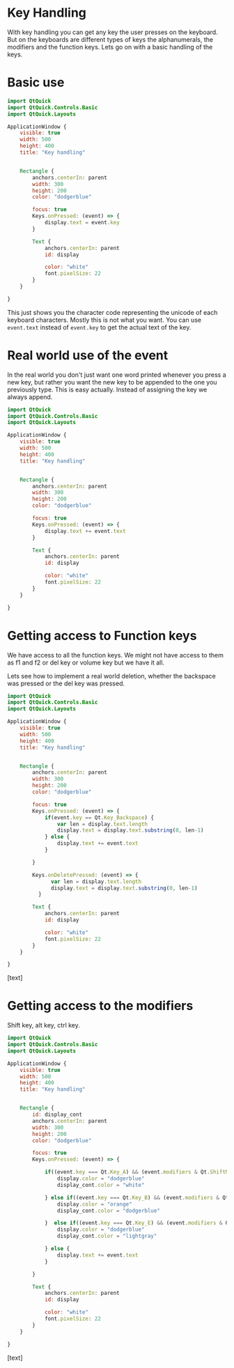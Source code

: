 # Key Handling

With key handling you can get any key the user presses on the keyboard. But on the keyboards are different types of keys the alphanumerals, the modifiers and the function keys. Lets go on with a basic handling of the keys.

# Basic use

```qml
import QtQuick
import QtQuick.Controls.Basic
import QtQuick.Layouts

ApplicationWindow {
    visible: true
    width: 500
    height: 400
    title: "Key handling"


    Rectangle {
        anchors.centerIn: parent
        width: 300
        height: 200
        color: "dodgerblue"

        focus: true
        Keys.onPressed: (event) => {
            display.text = event.key
        }

        Text {
            anchors.centerIn: parent
            id: display

            color: "white"
            font.pixelSize: 22
        }
    }

}

```

This just shows you the character code representing the unicode of each keyboard characters. Mostly this is not what you want. You can use `event.text` instead of `event.key` to get the actual text of the key.

# Real world use of the event

In the real world you don't just want one word printed whenever you press a new key, but rather you want the new key to be appended to the one you previously type. This is easy actually. Instead of assigning the key we always append.

```qml
import QtQuick
import QtQuick.Controls.Basic
import QtQuick.Layouts

ApplicationWindow {
    visible: true
    width: 500
    height: 400
    title: "Key handling"


    Rectangle {
        anchors.centerIn: parent
        width: 300
        height: 200
        color: "dodgerblue"

        focus: true
        Keys.onPressed: (event) => {
            display.text += event.text
        }

        Text {
            anchors.centerIn: parent
            id: display

            color: "white"
            font.pixelSize: 22
        }
    }

}

```

# Getting access to Function keys

We have access to all the function keys. We might not have access to them as f1 and f2 or del key or volume key but we have it all.

Lets see how to implement a real world deletion, whether the backspace was pressed or the del key was pressed.

```qml
import QtQuick
import QtQuick.Controls.Basic
import QtQuick.Layouts

ApplicationWindow {
    visible: true
    width: 500
    height: 400
    title: "Key handling"


    Rectangle {
        anchors.centerIn: parent
        width: 300
        height: 200
        color: "dodgerblue"

        focus: true
        Keys.onPressed: (event) => {
            if(event.key == Qt.Key_Backspace) {
                var len = display.text.length
                display.text = display.text.substring(0, len-1)
            } else {
                display.text += event.text
            }

        }

        Keys.onDeletePressed: (event) => {
              var len = display.text.length
              display.text = display.text.substring(0, len-1)
          }

        Text {
            anchors.centerIn: parent
            id: display

            color: "white"
            font.pixelSize: 22
        }
    }

}

```

[text]

# Getting access to the modifiers

Shift key, alt key, ctrl key.

```qml
import QtQuick
import QtQuick.Controls.Basic
import QtQuick.Layouts

ApplicationWindow {
    visible: true
    width: 500
    height: 400
    title: "Key handling"


    Rectangle {
        id: display_cont
        anchors.centerIn: parent
        width: 300
        height: 200
        color: "dodgerblue"

        focus: true
        Keys.onPressed: (event) => {

            if((event.key === Qt.Key_A) && (event.modifiers & Qt.ShiftModifier)) {
                display.color = "dodgerblue"
                display_cont.color = "white"

            } else if((event.key === Qt.Key_B) && (event.modifiers & Qt.ControlModifier)) {
                display.color = "orange"
                display_cont.color = "dodgerblue"

            }  else if((event.key === Qt.Key_E) && (event.modifiers & Qt.AltModifier)) {
                display.color = "dodgerblue"
                display_cont.color = "lightgray"

            } else {
                display.text += event.text
            }

        }

        Text {
            anchors.centerIn: parent
            id: display

            color: "white"
            font.pixelSize: 22
        }
    }

}

```

[text]
